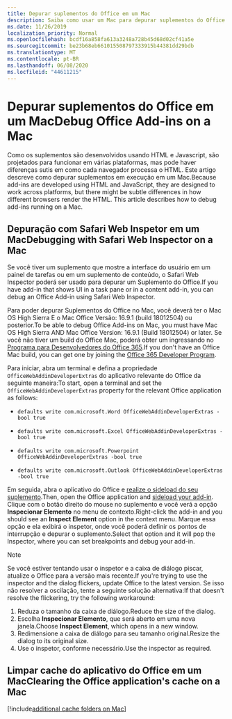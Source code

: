 ```yaml
---
title: Depurar suplementos do Office em um Mac
description: Saiba como usar um Mac para depurar suplementos do Office
ms.date: 11/26/2019
localization_priority: Normal
ms.openlocfilehash: bcdf16a858fa613a3248a728b45d68d02cf41a5e
ms.sourcegitcommit: be23b68eb661015508797333915b44381dd29bdb
ms.translationtype: MT
ms.contentlocale: pt-BR
ms.lasthandoff: 06/08/2020
ms.locfileid: "44611215"
---
```

# <a name="debug-office-add-ins-on-a-mac"></a><span data-ttu-id="d59a0-103">Depurar suplementos do Office em um Mac</span><span class="sxs-lookup"><span data-stu-id="d59a0-103">Debug Office Add-ins on a Mac</span></span>

<span data-ttu-id="d59a0-p101">Como os suplementos são desenvolvidos usando HTML e Javascript, são projetados para funcionar em várias plataformas, mas pode haver diferenças sutis em como cada navegador processa o HTML. Este artigo descreve como depurar suplementos em execução em um Mac.</span><span class="sxs-lookup"><span data-stu-id="d59a0-p101">Because add-ins are developed using HTML and JavaScript, they are designed to work across platforms, but there might be subtle differences in how different browsers render the HTML. This article describes how to debug add-ins running on a Mac.</span></span>

## <a name="debugging-with-safari-web-inspector-on-a-mac"></a><span data-ttu-id="d59a0-106">Depuração com Safari Web Inspetor em um Mac</span><span class="sxs-lookup"><span data-stu-id="d59a0-106">Debugging with Safari Web Inspector on a Mac</span></span>

<span data-ttu-id="d59a0-107">Se você tiver um suplemento que mostre a interface do usuário em um painel de tarefas ou em um suplemento de conteúdo, o Safari Web Inspector poderá ser usado para depurar um Suplemento do Office.</span><span class="sxs-lookup"><span data-stu-id="d59a0-107">If you have add-in that shows UI in a task pane or in a content add-in, you can debug an Office Add-in using Safari Web Inspector.</span></span>

<span data-ttu-id="d59a0-108">Para poder depurar Suplementos do Office no Mac, você deverá ter o Mac OS High Sierra E o Mac Office Versão: 16.9.1 (build 18012504) ou posterior.</span><span class="sxs-lookup"><span data-stu-id="d59a0-108">To be able to debug Office Add-ins on Mac, you must have Mac OS High Sierra AND Mac Office Version: 16.9.1 (Build 18012504) or later.</span></span> <span data-ttu-id="d59a0-109">Se você não tiver um build do Office Mac, poderá obter um ingressando no [Programa para Desenvolvedores do Office 365](https://developer.microsoft.com/office/dev-program).</span><span class="sxs-lookup"><span data-stu-id="d59a0-109">If you don't have an Office Mac build, you can get one by joining the [Office 365 Developer Program](https://developer.microsoft.com/office/dev-program).</span></span>

<span data-ttu-id="d59a0-110">Para iniciar, abra um terminal e defina a propriedade `OfficeWebAddinDeveloperExtras` do aplicativo relevante do Office da seguinte maneira:</span><span class="sxs-lookup"><span data-stu-id="d59a0-110">To start, open a terminal and set the `OfficeWebAddinDeveloperExtras` property for the relevant Office application as follows:</span></span>

- `defaults write com.microsoft.Word OfficeWebAddinDeveloperExtras -bool true`

- `defaults write com.microsoft.Excel OfficeWebAddinDeveloperExtras -bool true`

- `defaults write com.microsoft.Powerpoint OfficeWebAddinDeveloperExtras -bool true`

- `defaults write com.microsoft.Outlook OfficeWebAddinDeveloperExtras -bool true`

<span data-ttu-id="d59a0-111">Em seguida, abra o aplicativo do Office e [realize o sideload do seu suplemento](sideload-an-office-add-in-on-ipad-and-mac.md).</span><span class="sxs-lookup"><span data-stu-id="d59a0-111">Then, open the Office application and [sideload your add-in](sideload-an-office-add-in-on-ipad-and-mac.md).</span></span> <span data-ttu-id="d59a0-112">Clique com o botão direito do mouse no suplemento e você verá a opção **Inspecionar Elemento** no menu de contexto.</span><span class="sxs-lookup"><span data-stu-id="d59a0-112">Right-click the add-in and you should see an **Inspect Element** option in the context menu.</span></span> <span data-ttu-id="d59a0-113">Marque essa opção e ela exibirá o inspetor, onde você poderá definir os pontos de interrupção e depurar o suplemento.</span><span class="sxs-lookup"><span data-stu-id="d59a0-113">Select that option and it will pop the Inspector, where you can set breakpoints and debug your add-in.</span></span>

> [!NOTE]
> <span data-ttu-id="d59a0-114">Se você estiver tentando usar o inspetor e a caixa de diálogo piscar, atualize o Office para a versão mais recente.</span><span class="sxs-lookup"><span data-stu-id="d59a0-114">If you're trying to use the inspector and the dialog flickers, update Office to the latest version.</span></span> <span data-ttu-id="d59a0-115">Se isso não resolver a oscilação, tente a seguinte solução alternativa:</span><span class="sxs-lookup"><span data-stu-id="d59a0-115">If that doesn't resolve the flickering, try the following workaround:</span></span>
> 1. <span data-ttu-id="d59a0-116">Reduza o tamanho da caixa de diálogo.</span><span class="sxs-lookup"><span data-stu-id="d59a0-116">Reduce the size of the dialog.</span></span>
> 2. <span data-ttu-id="d59a0-117">Escolha **Inspecionar Elemento**, que será aberto em uma nova janela.</span><span class="sxs-lookup"><span data-stu-id="d59a0-117">Choose **Inspect Element**, which opens in a new window.</span></span>
> 3. <span data-ttu-id="d59a0-118">Redimensione a caixa de diálogo para seu tamanho original.</span><span class="sxs-lookup"><span data-stu-id="d59a0-118">Resize the dialog to its original size.</span></span>
> 4. <span data-ttu-id="d59a0-119">Use o inspetor, conforme necessário.</span><span class="sxs-lookup"><span data-stu-id="d59a0-119">Use the inspector as required.</span></span>

## <a name="clearing-the-office-applications-cache-on-a-mac"></a><span data-ttu-id="d59a0-120">Limpar cache do aplicativo do Office em um Mac</span><span class="sxs-lookup"><span data-stu-id="d59a0-120">Clearing the Office application's cache on a Mac</span></span>

[!include[additional cache folders on Mac](../includes/mac-cache-folders.md)]
